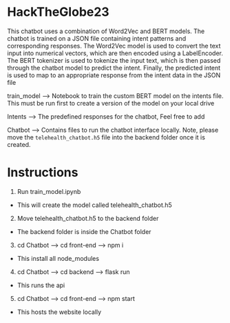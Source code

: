 # HackTheGlobe23
This chatbot uses a combination of Word2Vec and BERT models. The chatbot is trained on a JSON file containing intent patterns and corresponding responses. The Word2Vec model is used to convert the text input into numerical vectors, which are then encoded using a LabelEncoder. The BERT tokenizer is used to tokenize the input text, which is then passed through the chatbot model to predict the intent. Finally, the predicted intent is used to map to an appropriate response from the intent data in the JSON file

train_model --> Notebook to train the custom BERT model on the intents file. This must be run first to create a version of the model on your local drive

Intents --> The predefined responses for the chatbot, Feel free to add

Chatbot --> Contains files to run the chatbot interface locally. Note, please move the `telehealth_chatbot.h5` file into the backend folder once it is created.


# Instructions

1. Run train_model.ipynb 
- This will create the model called telehealth_chatbot.h5
2. Move telehealth_chatbot.h5 to the backend folder
- The backend folder is inside the Chatbot folder
3. cd Chatbot --> cd front-end --> npm i
- This install all node_modules
4. cd Chatbot --> cd backend --> flask run
- This runs the api
5. cd Chatbot --> cd front-end --> npm start
- This hosts the website locally

